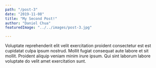 ```yaml
---
path: "/post-3"
date: "2019-11-08"
title: "My Second Post!"
author: "Daniel Chua"
featuredImage: "../../images/post-3.jpg"

---
```

Voluptate reprehenderit elit velit exercitation proident consectetur est est cupidatat culpa ipsum nostrud. Mollit fugiat consequat aute labore et sit mollit. Proident aliquip veniam minim irure ipsum. Qui sint laborum labore voluptate do velit amet exercitation sunt.